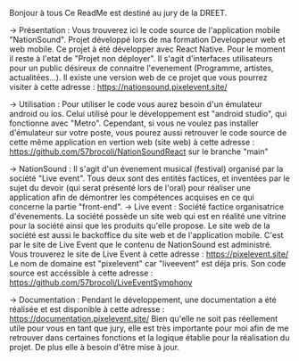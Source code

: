 Bonjour à tous
Ce ReadMe est destiné au jury de la DREET.

-> Présentation : 
Vous trouverez ici le code source de l'application mobile "NationSound". Projet développé lors de ma formation Developpeur web et web mobile.
Ce projet à été développer avec React Native. Pour le moment il reste à l'etat de "Projet non déployer".
Il s'agit d'interfaces utilisateurs pour un public désireux de connaitre l'evenement (Programme, artistes, actualitées...).
Il existe une version web de ce projet que vous pourrez visiter à cette adresse : https://nationsound.pixelevent.site/

-> Utilisation :
Pour utiliser le code vous aurez besoin d'un émulateur android ou ios. Celui utilisé pour le développement est "android studio", qui fonctionne avec "Metro".
Cependant, si vous ne voulez pas installer d'émulateur sur votre poste, vous pourez aussi retrouver le code source de cette même application en vertion web (site web) à cette adresse : https://github.com/57brocoli/NationSoundReact sur le branche "main"

-> NationSound :
Il s'agit d'un évenement musical (festival) organisé par la société "Live event". Tous deux sont des entités factices, et inventées par le sujet du devoir (qui serat présenté lors de l'oral) pour réaliser une application afin de démontrer les compétences acquises en ce qui concerne la partie "front-end".
-> Live event : 
Société factice organisatrice d'évenements. 
La société possède un site web qui est en réalité une vitrine pour la société ainsi que les produits qu'elle propose.
Le site web de la société est aussi le backoffice du site web et de l'application mobile. 
C'est par le site de Live Event que le contenu de NationSound est administré.
Vous trouverez le site de Live Event à cette adresse : https://pixelevent.site/
Le nom de domaine est "pixelevent" car "liveevent" est déja pris. Son code source est accéssible à cette adresse : https://github.com/57brocoli/LiveEventSymphony

-> Documentation :
Pendant le développement, une documentation a été réalisée et est disponible à cette adresse : https://documentation.pixelevent.site/
Bien qu'elle ne soit pas réellement utile pour vous en tant que jury, elle est très importante pour moi afin de me retrouver dans certaines fonctions et la logique établie pour la réalisation du projet. De plus elle à besoin d'être mise à jour.
